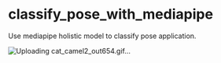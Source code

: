 # classify_pose_with_mediapipe
Use mediapipe holistic model to classify pose application.  

![Uploading cat_camel2_out654.gif…]()  






